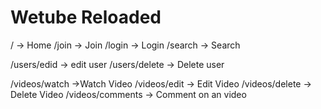 # Wetube Reloaded

/ -> Home
/join -> Join
/login -> Login
/search -> Search

/users/edid -> edit user
/users/delete -> Delete user

/videos/watch ->Watch Video
/videos/edit -> Edit Video
/videos/delete -> Delete Video
/videos/comments -> Comment on an video
